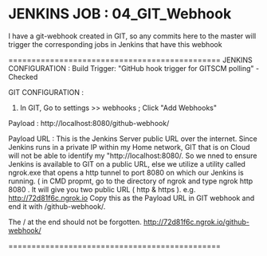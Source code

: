 JENKINS JOB : 04_GIT_Webhook
==============================================

I have a git-webhook created in GIT, so any commits here to the master will trigger the corresponding jobs in Jenkins that have this webhook

==============================================
JENKINS CONFIGURATION :
Build Trigger: "GitHub hook trigger for GITSCM polling" - Checked

GIT CONFIGURATION :
1. In GIT, Go to settings >> webhooks ; Click "Add Webhooks" 

Payload : http://localhost:8080/github-webhook/

Payload URL : This is the Jenkins Server public URL over the internet. Since Jenkins runs in a private IP within my Home network, GIT that is on Cloud will not be able to identify my "http://localhost:8080/. So we nned to ensure Jenkins is available to GIT on a public URL, else we utilize a utility called ngrok.exe that opens a http tunnel to port 8080 on which our Jenkins is running. ( in CMD propmt, go to the directory of ngrok and type ngrok http 8080 . It will give you two public URL ( http & https ). e.g. http://72d81f6c.ngrok.io Copy this as the Payload URL in GIT webhook and end it with /github-webhook/. 

The / at the end should not be forgotten. http://72d81f6c.ngrok.io/github-webhook/ 

==============================================
